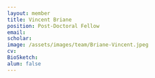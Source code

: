 ```yaml
---
layout: member
title: Vincent Briane
position: Post-Doctoral Fellow
email: 
scholar: 
image: /assets/images/team/Briane-Vincent.jpeg
cv: 
BioSketch: 
alum: false
---
```


